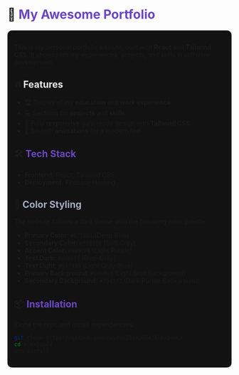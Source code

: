 # 🚀 <span style="color:#6B46C1;">My Awesome Portfolio</span>  

<div style="background-color:#121212; padding:15px; border-radius:10px;">

This is my personal portfolio website, built with **React** and **Tailwind CSS**. It showcases my experiences, projects, and skills in software development.  

## 🔥 <span style="color:#EDEDED;">Features</span>  
- 🏆 Display of my **education** and **work experience**  
- 💻 Sections for **projects** and **skills**  
- 🎨 Fully **responsive** dark mode design with **Tailwind CSS**  
- 🚀 Smooth **animations** for a modern feel  

## 🛠️ <span style="color:#6B46C1;">Tech Stack</span>  
- **Frontend:** React, Tailwind CSS  
- **Deployment:** Firebase Hosting  

## 🎨 <span style="color:#A0AEC0;">Color Styling</span>  
The website follows a dark theme with the following color palette:
- **Primary Color:** `#075BD1` (Deep Blue)
- **Secondary Color:** `#878686` (Soft Gray)
- **Accent Color:** `#8B5CF6` (Light Purple)
- **Text Dark:** `#bb9eff` (Blue-Gray)
- **Text Light:** `#64748B` (Light Gray-Blue)
- **Primary Background:** `#ededed` (Light Blue Background)
- **Secondary Background:** `#7943f7` (Dark Purple Background)

## 📦 <span style="color:#6B46C1;">Installation</span>  
Clone the repo and install dependencies:  
```bash
git clone https://github.com/Duydao28102004/AlexDaoCV
cd AlexDaoCV  
npm install  
